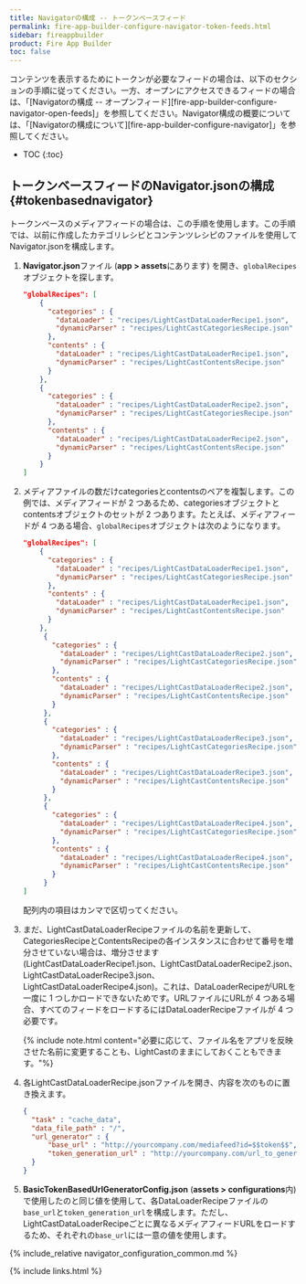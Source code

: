 ```yaml
---
title: Navigatorの構成 -- トークンベースフィード
permalink: fire-app-builder-configure-navigator-token-feeds.html
sidebar: fireappbuilder
product: Fire App Builder
toc: false
---
```


コンテンツを表示するためにトークンが必要なフィードの場合は、以下のセクションの手順に従ってください。一方、オープンにアクセスできるフィードの場合は、「[Navigatorの構成 -- オープンフィード][fire-app-builder-configure-navigator-open-feeds]」を参照してください。Navigator構成の概要については、「[Navigatorの構成について][fire-app-builder-configure-navigator]」を参照してください。

* TOC
{:toc}

## トークンベースフィードのNavigator.jsonの構成 {#tokenbasednavigator}

トークンベースのメディアフィードの場合は、この手順を使用します。この手順では、以前に作成したカテゴリレシピとコンテンツレシピのファイルを使用してNavigator.jsonを構成します。

1.  **Navigator.json**ファイル (**app > assets**にあります) を開き、`globalRecipes`オブジェクトを探します。

    ```json
    "globalRecipes": [
        {
          "categories" : {
            "dataLoader" : "recipes/LightCastDataLoaderRecipe1.json",
            "dynamicParser" : "recipes/LightCastCategoriesRecipe.json"
          },
          "contents" : {
            "dataLoader" : "recipes/LightCastDataLoaderRecipe1.json",
            "dynamicParser" : "recipes/LightCastContentsRecipe.json"
          }
        },
        {
          "categories" : {
            "dataLoader" : "recipes/LightCastDataLoaderRecipe2.json",
            "dynamicParser" : "recipes/LightCastCategoriesRecipe.json"
          },
          "contents" : {
            "dataLoader" : "recipes/LightCastDataLoaderRecipe2.json",
            "dynamicParser" : "recipes/LightCastContentsRecipe.json"
          }
        }
    ]
    ```

2.  メディアファイルの数だけcategoriesとcontentsのペアを複製します。この例では、メディアフィードが 2 つあるため、categoriesオブジェクトとcontentsオブジェクトのセットが 2 つあります。たとえば、メディアフィードが 4 つある場合、`globalRecipes`オブジェクトは次のようになります。

    ```json
    "globalRecipes": [
        {
          "categories" : {
            "dataLoader" : "recipes/LightCastDataLoaderRecipe1.json",
            "dynamicParser" : "recipes/LightCastCategoriesRecipe.json"
          },
          "contents" : {
            "dataLoader" : "recipes/LightCastDataLoaderRecipe1.json",
            "dynamicParser" : "recipes/LightCastContentsRecipe.json"
          }
        },
         {
           "categories" : {
             "dataLoader" : "recipes/LightCastDataLoaderRecipe2.json",
             "dynamicParser" : "recipes/LightCastCategoriesRecipe.json"
           },
           "contents" : {
             "dataLoader" : "recipes/LightCastDataLoaderRecipe2.json",
             "dynamicParser" : "recipes/LightCastContentsRecipe.json"
           }
         },
         {
           "categories" : {
             "dataLoader" : "recipes/LightCastDataLoaderRecipe3.json",
             "dynamicParser" : "recipes/LightCastCategoriesRecipe.json"
           },
           "contents" : {
             "dataLoader" : "recipes/LightCastDataLoaderRecipe3.json",
             "dynamicParser" : "recipes/LightCastContentsRecipe.json"
           }
         },
         {
           "categories" : {
             "dataLoader" : "recipes/LightCastDataLoaderRecipe4.json",
             "dynamicParser" : "recipes/LightCastCategoriesRecipe.json"
           },
           "contents" : {
             "dataLoader" : "recipes/LightCastDataLoaderRecipe4.json",
             "dynamicParser" : "recipes/LightCastContentsRecipe.json"
           }
         }
    ]
    ```
    
    配列内の項目はカンマで区切ってください。 
    
3. まだ、LightCastDataLoaderRecipeファイルの名前を更新して、CategoriesRecipeとContentsRecipeの各インスタンスに合わせて番号を増分させていない場合は、増分させます (LightCastDataLoaderRecipe1.json、LightCastDataLoaderRecipe2.json、LightCastDataLoaderRecipe3.json、LightCastDataLoaderRecipe4.json)。これは、DataLoaderRecipeがURLを一度に 1 つしかロードできないためです。URLファイルにURLが 4 つある場合、すべてのフィードをロードするにはDataLoaderRecipeファイルが 4 つ必要です。
    
    {% include note.html content="必要に応じて、ファイル名をアプリを反映させた名前に変更することも、LightCastのままにしておくこともできます。"%}
    
5.  各LightCastDataLoaderRecipe.jsonファイルを開き、内容を次のものに置き換えます。
    
    ```json
    {
      "task" : "cache_data",
      "data_file_path" : "/",
      "url_generator" : {
          "base_url" : "http://yourcompany.com/mediafeed?id=$$token$$",
          "token_generation_url" : "http://yourcompany.com/url_to_generate_token"
      }
    }
    ```
    
6.  **BasicTokenBasedUrlGeneratorConfig.json** (**assets > configurations**内) で使用したのと同じ値を使用して、各DataLoaderRecipeファイルの`base_url`と`token_generation_url`を構成します。ただし、LightCastDataLoaderRecipeごとに異なるメディアフィードURLをロードするため、それぞれの`base_url`には一意の値を使用します。

{% include_relative navigator_configuration_common.md %}

{% include links.html %}